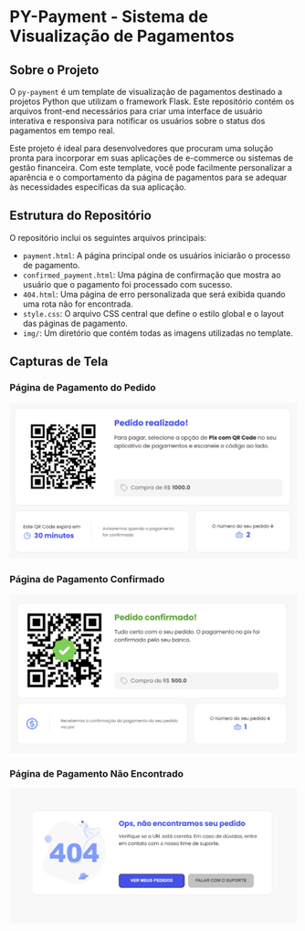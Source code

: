 # PY-Payment - Sistema de Visualização de Pagamentos

## Sobre o Projeto
O `py-payment` é um template de visualização de pagamentos destinado a projetos Python que utilizam o framework Flask. Este repositório contém os arquivos front-end necessários para criar uma interface de usuário interativa e responsiva para notificar os usuários sobre o status dos pagamentos em tempo real.

Este projeto é ideal para desenvolvedores que procuram uma solução pronta para incorporar em suas aplicações de e-commerce ou sistemas de gestão financeira. Com este template, você pode facilmente personalizar a aparência e o comportamento da página de pagamentos para se adequar às necessidades específicas da sua aplicação.

## Estrutura do Repositório
O repositório inclui os seguintes arquivos principais:
- `payment.html`: A página principal onde os usuários iniciarão o processo de pagamento.
- `confirmed_payment.html`: Uma página de confirmação que mostra ao usuário que o pagamento foi processado com sucesso.
- `404.html`: Uma página de erro personalizada que será exibida quando uma rota não for encontrada.
- `style.css`: O arquivo CSS central que define o estilo global e o layout das páginas de pagamento.
- `img/`: Um diretório que contém todas as imagens utilizadas no template.

## Capturas de Tela

### Página de Pagamento do Pedido
![Página de Pagamento do Pedido](github_img/pagamento.png)

### Página de Pagamento Confirmado
![Página de Pagamento Confirmado](github_img/pagamentoRealizado.png)

### Página de Pagamento Não Encontrado
![Página de Pagamento Não Encontrado](github_img/404.png)
